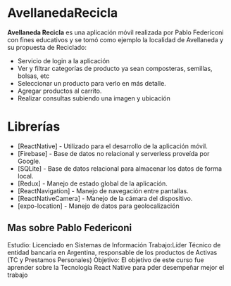 # AvellanedaRecicla

**Avellaneda Recicla** es una aplicación móvil realizada por Pablo Federiconi con fines educativos y se tomó como ejemplo la localidad de Avellaneda y su propuesta de Reciclado:

- Servicio de login a la aplicación
- Ver y filtrar categorías de producto ya sean composteras, semillas, bolsas, etc
- Seleccionar un producto para verlo en más detalle.
- Agregar productos al carrito.
- Realizar consultas subiendo una imagen y ubicación


# Librerías

- [ReactNative] - Utilizado para el desarrollo de la aplicación móvil.
- [Firebase] - Base de datos no relacional y serverless proveída por Google.
- [SQLite] - Base de datos relacional para almacenar los datos de forma local.
- [Redux] - Manejo de estado global de la aplicación.
- [ReactNavigation] - Manejo de navegación entre pantallas.
- [ReactNativeCamera] - Manejo de la cámara del dispositivo.
- [expo-location] - Manejo de datos para geolocalización

## Mas sobre Pablo Federiconi
Estudio: Licenciado en Sistemas de Información
Trabajo:Líder Técnico de entidad bancaria en Argentina, responsable de los productos de Activas (TC y Prestamos Personales)
Objetivo: El objetivo de este curso fue aprender sobre la Tecnología React Native para pder desempeñar mejor el trabajo

